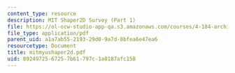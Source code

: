 ```yaml
---
content_type: resource
description: MIT Shaper2D Survey (Part 1)
file: https://ol-ocw-studio-app-qa.s3.amazonaws.com/courses/4-184-architectural-design-workshops-computational-design-for-housing-spring-2002/8924972567257b61797c1a8187afc158_mitmyushaper2d.pdf
file_type: application/pdf
parent_uid: a1a7ab55-2193-29d0-9a7d-0bfea6e47ea6
resourcetype: Document
title: mitmyushaper2d.pdf
uid: 89249725-6725-7b61-797c-1a8187afc158
---
```

